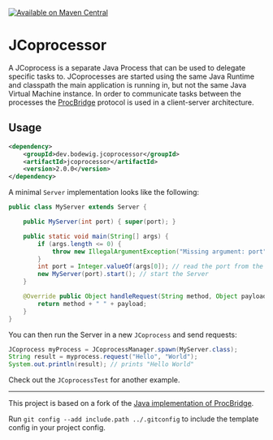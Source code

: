 [![Available on Maven Central](https://img.shields.io/maven-central/v/dev.bodewig.jcoprocessor/jcoprocessor?label=Available%20on%20Maven%20Central)](https://central.sonatype.com/artifact/dev.bodewig.jcoprocessor/jcoprocessor)

# JCoprocessor

A JCoprocess is a separate Java Process that can be used to delegate specific tasks to. JCoprocesses are started using the same Java Runtime and classpath the main application is running in, but not the same Java Virtual Machine instance. In order to communicate tasks between the processes the [ProcBridge](https://github.com/gongzhang/procbridge) protocol is used in a client-server architecture.

## Usage

```xml
<dependency>
    <groupId>dev.bodewig.jcoprocessor</groupId>
    <artifactId>jcoprocessor</artifactId>
    <version>2.0.0</version>
</dependency>
```

A minimal `Server` implementation looks like the following:

```java
public class MyServer extends Server {

	public MyServer(int port) { super(port); }

	public static void main(String[] args) {
		if (args.length <= 0) {
			throw new IllegalArgumentException("Missing argument: port");
		}
		int port = Integer.valueOf(args[0]); // read the port from the args
		new MyServer(port).start(); // start the Server
	}

	@Override public Object handleRequest(String method, Object payload) {
		return method + " " + payload;
	}
}
```

You can then run the Server in a new `JCoprocess` and send requests:

```java
JCoprocess myProcess = JCoprocessManager.spawn(MyServer.class);
String result = myprocess.request("Hello", "World");
System.out.println(result); // prints "Hello World"
```

Check out the `JCoprocessTest` for another example.

---

This project is based on a fork of the [Java implementation of ProcBridge](https://github.com/gongzhang/procbridge-java).

Run `git config --add include.path ../.gitconfig` to include the template config in your project config.
